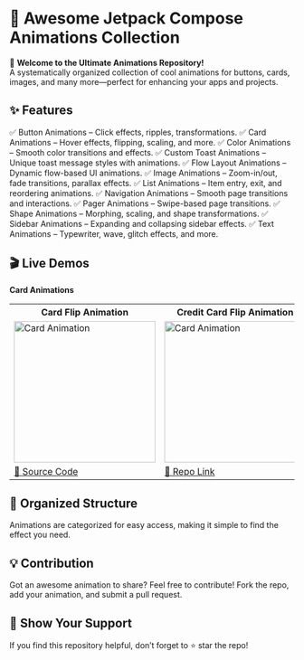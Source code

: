 # 🚀 Awesome Jetpack Compose Animations Collection
🎨 **Welcome to the Ultimate Animations Repository!**<br>
A systematically organized collection of cool animations for buttons, cards, images, and many more—perfect for enhancing your apps and projects.

## ✨ Features
✅ Button Animations – Click effects, ripples, transformations.
✅ Card Animations – Hover effects, flipping, scaling, and more.
✅ Color Animations – Smooth color transitions and effects.
✅ Custom Toast Animations – Unique toast message styles with animations.
✅ Flow Layout Animations – Dynamic flow-based UI animations.
✅ Image Animations – Zoom-in/out, fade transitions, parallax effects.
✅ List Animations – Item entry, exit, and reordering animations.
✅ Navigation Animations – Smooth page transitions and interactions.
✅ Pager Animations – Swipe-based page transitions.
✅ Shape Animations – Morphing, scaling, and shape transformations.
✅ Sidebar Animations – Expanding and collapsing sidebar effects.
✅ Text Animations – Typewriter, wave, glitch effects, and more.

## 🎬 Live Demos  

**Card Animations**
<table>
  <tr>
    <th>Card Flip Animation</th>
    <th>Credit Card Flip Animation</th>
    <th>Dynamic card List Animation</th>
  </tr>

  <tr>
    <td><img src="https://github.com/user-attachments/assets/0dba3a9c-c1d2-4e97-af05-9fa2eb9d4894" alt="Card Animation" width="250"></td>
    <td><img src="https://github.com/user-attachments/assets/d0df4817-d845-44e2-887c-b25db3510db4" alt="Card Animation" width="250"></td>
    <td><img src="https://github.com/user-attachments/assets/1087721f-06a6-44f1-ad52-28bf587ba604" alt="Card Animation" width="250"></td>
  </tr>
  <tr>
    <td><a href="https://github.com/Swapnil-J-Patil/Compose_Animations/blob/master/app/src/main/java/com/example/jetpackcomposeanimations/presentation/card_animations/CardFlipAnimation.kt">🔗 Source Code</a></td>
    <td><a href="[https://github.com/your-repo/button_animation](https://github.com/Swapnil-J-Patil/CardFlipAnimation)">🔗 Repo Link</a></td>
    <td><a href="https://github.com/Swapnil-J-Patil/Compose_Animations/blob/master/app/src/main/java/com/example/jetpackcomposeanimations/presentation/card_animations/DynamicCardListAnimation.kt">🔗 Source Code</a></td>
  </tr>
</table>

## 📂 Organized Structure

Animations are categorized for easy access, making it simple to find the effect you need.

## 💡 Contribution

Got an awesome animation to share? Feel free to contribute! Fork the repo, add your animation, and submit a pull request.

## 🌟 Show Your Support

If you find this repository helpful, don’t forget to ⭐ star the repo!
